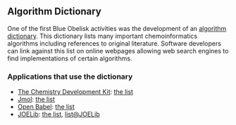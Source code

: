 ## Algorithm Dictionary

One of the first Blue Obelisk activities was the development of an [algorithm dictionary](http://qsar.sourceforge.net/dicts/blue-obelisk/index.xhtml). This dictionary lists many important chemoinformatics algorithms including references to original literature. Software developers can link against this list on online webpages allowing web search engines to find implementations of certain algorithms. 

### Applications that use the dictionary

  * [The Chemistry Development Kit](http://cdk.sf.net/): [the list](http://almost.cubic.uni-koeln.de/cdk/cdk_top/docu/dictrefindex/)
  * [Jmol](http://www.jmol.org/): [the list](http://wiki.jmol.org/index.php/Blue_Obelisk)
  * [Open Babel](http://openbabel.sourceforge.net/wiki/): [the list](http://openbabel.sourceforge.net/wiki/Blue_Obelisk)
  * [JOELib](http://joelib.sourceforge.net/wiki/): [the list](JOELib/AlgorithmDictionary), [list@JOELib](http://joelib.sourceforge.net/wiki/index.php/Algorithm_dictionary)
